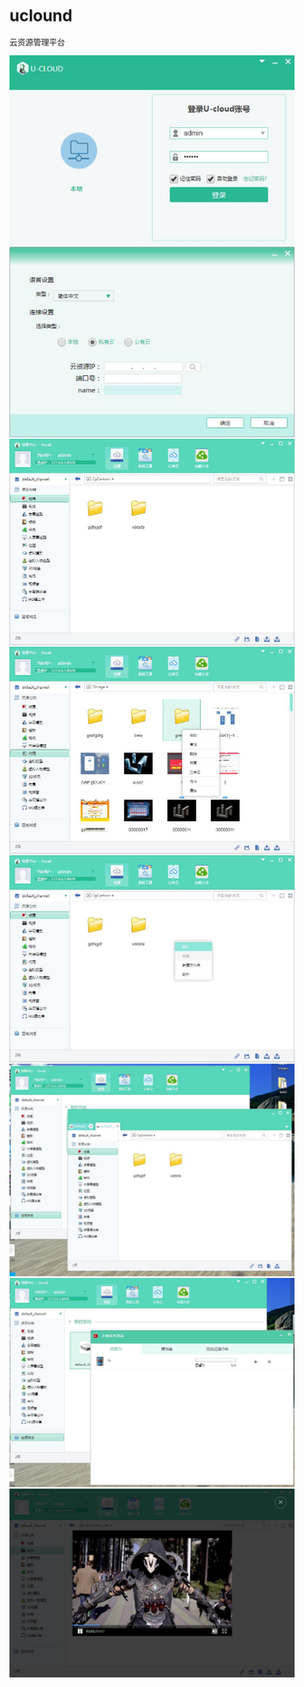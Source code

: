 # uclound
<p>云资源管理平台</p>

<img src='https://raw.githubusercontent.com/zky847798418/uclound/master/uclound/uclound-login.jpg'>

<img src='https://github.com/zky847798418/uclound/blob/master/uclound/uclound-login2.jpg?raw=true'>

<img src='https://raw.githubusercontent.com/zky847798418/uclound/master/uclound/uclound-main.jpg'>


<img src='https://raw.githubusercontent.com/zky847798418/uclound/master/uclound/uclound-main2.jpg'>



<img src='https://raw.githubusercontent.com/zky847798418/uclound/master/uclound/uclound-main4.jpg'>



<img src='https://github.com/zky847798418/uclound/blob/master/uclound/uclound-main5.jpg?raw=true'>



<img src='https://github.com/zky847798418/uclound/blob/master/uclound/uclound-main6.jpg?raw=true'>




<img src='https://github.com/zky847798418/uclound/blob/master/uclound/uclound-play2.jpg?raw=true'>
